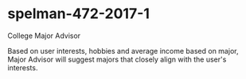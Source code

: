 # spelman-472-2017-1

College Major Advisor

Based on user interests, hobbies and average income based on major, Major Advisor will suggest majors that closely align with the user's interests. 
